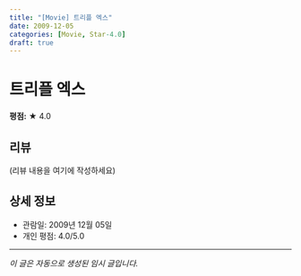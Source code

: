 ```yaml
---
title: "[Movie] 트리플 엑스"
date: 2009-12-05
categories: [Movie, Star-4.0]
draft: true
---
```


# 트리플 엑스

**평점:** ★ 4.0

## 리뷰

(리뷰 내용을 여기에 작성하세요)

## 상세 정보

- 관람일: 2009년 12월 05일
- 개인 평점: 4.0/5.0

---

*이 글은 자동으로 생성된 임시 글입니다.*
